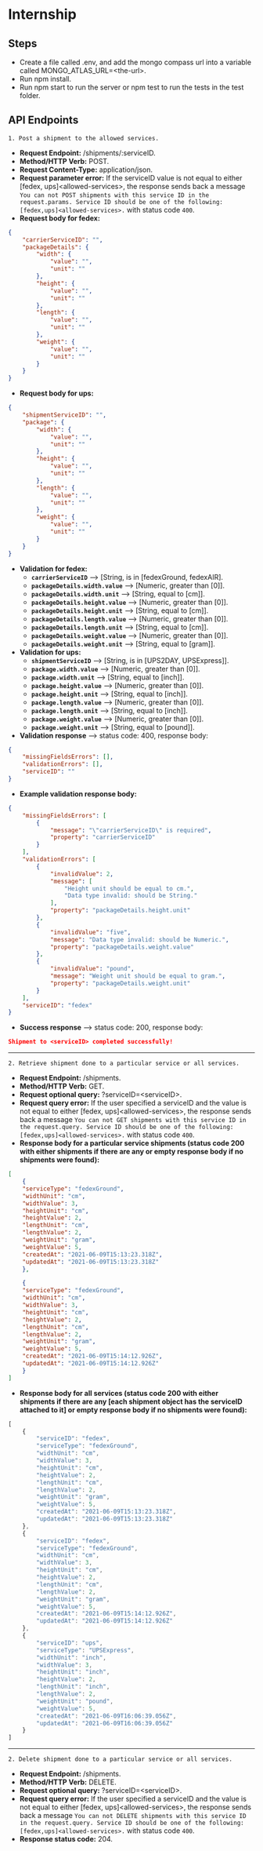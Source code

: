 # Internship
## Steps
- Create a file called .env, and add the mongo compass url into a variable called MONGO_ATLAS_URL=\<the-url>.
- Run npm install.
- Run npm start to run the server or npm test to run the tests in the test folder.
## API Endpoints
	1. Post a shipment to the allowed services.
- **Request Endpoint:** /shipments/:serviceID.
- **Method/HTTP Verb:** POST.
- **Request Content-Type:** application/json.
- **Request parameter error:** If the serviceID value is not equal to either [fedex, ups]\<allowed-services>, the response sends back a message `You can not POST shipments with this service ID in the request.params. Service ID should be one of the following:
[fedex,ups]<allowed-services>.` with status code `400`.
- **Request body for fedex:**

```json
{
	"carrierServiceID": "",
	"packageDetails": {
		"width": {
			"value": "",
			"unit": ""
		},
		"height": {
			"value": "",
			"unit": ""
		},
		"length": {
			"value": "",
			"unit": ""
		},
		"weight": {
			"value": "",
			"unit": ""
		}
	}
}
```
- **Request body for ups:**

```json
{
	"shipmentServiceID": "",
	"package": {
		"width": {
			"value": "",
			"unit": ""
		},
		"height": {
			"value": "",
			"unit": ""
		},
		"length": {
			"value": "",
			"unit": ""
		},
		"weight": {
			"value": "",
			"unit": ""
		}
	}
}
```
- **Validation for fedex:**
   - **`carrierServiceID`** --> [String, is in [fedexGround, fedexAIR].
   - **`packageDetails.width.value`** --> [Numeric, greater than [0]].
   - **`packageDetails.width.unit`** --> [String, equal to [cm]].
   - **`packageDetails.height.value`** --> [Numeric, greater than [0]].
   - **`packageDetails.height.unit`** --> [String, equal to [cm]].
   - **`packageDetails.length.value`** --> [Numeric, greater than [0]].
   - **`packageDetails.length.unit`** --> [String, equal to [cm]].
   - **`packageDetails.weight.value`** --> [Numeric, greater than [0]].
   - **`packageDetails.weight.unit`** --> [String, equal to [gram]].
- **Validation for ups:**
   - **`shipmentServiceID`** --> [String, is in [UPS2DAY, UPSExpress]].
   - **`package.width.value`** --> [Numeric, greater than [0]].
   - **`package.width.unit`** --> [String, equal to [inch]].
   - **`package.height.value`** --> [Numeric, greater than [0]].
   - **`package.height.unit`** --> [String, equal to [inch]].
   - **`package.length.value`** --> [Numeric, greater than [0]].
   - **`package.length.unit`** --> [String, equal to [inch]].
   - **`package.weight.value`** --> [Numeric, greater than [0]].
   - **`package.weight.unit`** --> [String, equal to [pound]].
- **Validation response** --> status code: 400, response body:
```json
{
	"missingFieldsErrors": [],
	"validationErrors": [],
	"serviceID": ""
}
```
- **Example validation response body:**
```json
{
    "missingFieldsErrors": [
        {
            "message": "\"carrierServiceID\" is required",
            "property": "carrierServiceID"
        }
    ],
    "validationErrors": [
        {
            "invalidValue": 2,
            "message": [
                "Height unit should be equal to cm.",
                "Data type invalid: should be String."
            ],
            "property": "packageDetails.height.unit"
        },
        {
            "invalidValue": "five",
            "message": "Data type invalid: should be Numeric.",
            "property": "packageDetails.weight.value"
        },
        {
            "invalidValue": "pound",
            "message": "Weight unit should be equal to gram.",
            "property": "packageDetails.weight.unit"
        }
    ],
    "serviceID": "fedex"
}
```
- **Success response** --> status code: 200, response body:
```json
Shipment to <serviceID> completed successfully!
```
***
	2. Retrieve shipment done to a particular service or all services.
- **Request Endpoint:** /shipments.
- **Method/HTTP Verb:** GET.
- **Request optional query:** ?serviceID=\<serviceID>.
- **Request query error:** If the user specified a serviceID and the value is not equal to either [fedex, ups]\<allowed-services>, the response sends back a message `You can not GET shipments with this service ID in the request.query. Service ID should be one of the following:[fedex,ups]<allowed-services>.` with status code `400`.
- **Response body for a particular service shipments (status code 200 with either shipments if there are any or empty response body if no shipments were found):**

```json
[
	{
	"serviceType": "fedexGround",
	"widthUnit": "cm",
	"widthValue": 3,
	"heightUnit": "cm",
	"heightValue": 2,
	"lengthUnit": "cm",
	"lengthValue": 2,
	"weightUnit": "gram",
	"weightValue": 5,
	"createdAt": "2021-06-09T15:13:23.318Z",	
	"updatedAt": "2021-06-09T15:13:23.318Z"
	},

	{
	"serviceType": "fedexGround",
	"widthUnit": "cm",
	"widthValue": 3,
	"heightUnit": "cm",
	"heightValue": 2,
	"lengthUnit": "cm",
	"lengthValue": 2,
	"weightUnit": "gram",
	"weightValue": 5,
	"createdAt": "2021-06-09T15:14:12.926Z",
	"updatedAt": "2021-06-09T15:14:12.926Z"
	}
]
```
- **Response body for all services (status code 200 with either shipments if there are any [each shipment object has the serviceID attached to it] or empty response body if no shipments were found):**

```javascript
[
    {
        "serviceID": "fedex",
        "serviceType": "fedexGround",
        "widthUnit": "cm",
        "widthValue": 3,
        "heightUnit": "cm",
        "heightValue": 2,
        "lengthUnit": "cm",
        "lengthValue": 2,
        "weightUnit": "gram",
        "weightValue": 5,
        "createdAt": "2021-06-09T15:13:23.318Z",
        "updatedAt": "2021-06-09T15:13:23.318Z"
    },
    {
        "serviceID": "fedex",
        "serviceType": "fedexGround",
        "widthUnit": "cm",
        "widthValue": 3,
        "heightUnit": "cm",
        "heightValue": 2,
        "lengthUnit": "cm",
        "lengthValue": 2,
        "weightUnit": "gram",
        "weightValue": 5,
        "createdAt": "2021-06-09T15:14:12.926Z",
        "updatedAt": "2021-06-09T15:14:12.926Z"
    },
    {
        "serviceID": "ups",
        "serviceType": "UPSExpress",
        "widthUnit": "inch",
        "widthValue": 3,
        "heightUnit": "inch",
        "heightValue": 2,
        "lengthUnit": "inch",
        "lengthValue": 2,
        "weightUnit": "pound",
        "weightValue": 5,
        "createdAt": "2021-06-09T16:06:39.056Z",
        "updatedAt": "2021-06-09T16:06:39.056Z"
    }
]
```
***
	2. Delete shipment done to a particular service or all services.
- **Request Endpoint:** /shipments.
- **Method/HTTP Verb:** DELETE.
- **Request optional query:** ?serviceID=\<serviceID>.
- **Request query error:** If the user specified a serviceID and the value is not equal to either [fedex, ups]\<allowed-services>, the response sends back a message `You can not DELETE shipments with this service ID in the request.query. Service ID should be one of the following:[fedex,ups]<allowed-services>.` with status code `400`.
- **Response status code:** 204.